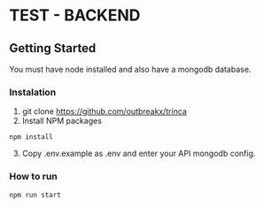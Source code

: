 # TEST - BACKEND

## Getting Started

You must have node installed and also have a mongodb database.

### Instalation
1. git clone https://github.com/outbreakx/trinca
2. Install NPM packages
```
npm install
```
3. Copy .env.example as .env and enter your API mongodb config.

### How to run
```
npm run start
```